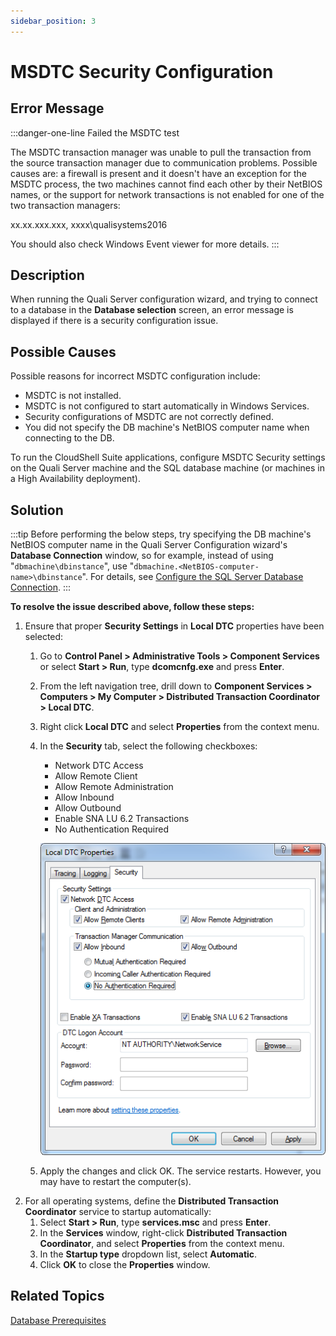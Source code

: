 ```yaml
---
sidebar_position: 3
---
```


# MSDTC Security Configuration

## Error Message

:::danger-one-line
Failed the MSDTC test

The MSDTC transaction manager was unable to pull the transaction from the source transaction manager due to communication problems. Possible causes are: a firewall is present and it doesn't have an exception for the MSDTC process, the two machines cannot find each other by their NetBIOS names, or the support for network transactions is not enabled for one of the two transaction managers:

xx.xx.xxx.xxx, xxxx\\qualisystems2016

You should also check Windows Event viewer for more details.
:::

## Description

When running the Quali Server configuration wizard, and trying to connect to a database in the **Database selection** screen, an error message is displayed if there is a security configuration issue.

## Possible Causes

Possible reasons for incorrect MSDTC configuration include:

- MSDTC is not installed.
- MSDTC is not configured to start automatically in Windows Services.
- Security configurations of MSDTC are not correctly defined.
- You did not specify the DB machine's NetBIOS computer name when connecting to the DB.

To run the CloudShell Suite applications, configure MSDTC Security settings on the Quali Server machine and the SQL database machine (or machines in a High Availability deployment).

## Solution

:::tip
Before performing the below steps, try specifying the DB machine's NetBIOS computer name in the Quali Server Configuration wizard's **Database Connection** window, so for example, instead of using "`dbmachine\dbinstance`", use "`dbmachine.<NetBIOS-computer-name>\dbinstance`". For details, see [Configure the SQL Server Database Connection](../../install-configure/cloudshell-suite/configure-products/config-sql-connection.md).
:::

**To resolve the issue described above, follow these steps:**

1. Ensure that proper **Security Settings** in **Local DTC** properties have been selected:
    1. Go to **Control Panel > Administrative Tools > Component Services** or select **Start > Run**, type **dcomcnfg.exe** and press **Enter**.
    2. From the left navigation tree, drill down to **Component Services > Computers > My Computer > Distributed Transaction Coordinator > Local DTC**.
    3. Right click **Local DTC** and select **Properties** from the context menu.
    4. In the **Security** tab, select the following checkboxes:
        
        - Network DTC Access
        - Allow Remote Client
        - Allow Remote Administration
        - Allow Inbound
        - Allow Outbound
        - Enable SNA LU 6.2 Transactions
        - No Authentication Required
        
        ![](/Images/Troubleshoot/Known-upgrade-issues.png)
        
    5. Apply the changes and click OK. The service restarts. However, you may have to restart the computer(s).
2. For all operating systems, define the **Distributed Transaction Coordinator** service to startup automatically:
    1. Select **Start > Run**, type **services.msc** and press **Enter**.
    2. In the **Services** window, right-click **Distributed Transaction Coordinator**, and select **Properties** from the context menu.
    3. In the **Startup type** dropdown list, select **Automatic**.
    4. Click **OK** to close the **Properties** window.

## Related Topics

[Database Prerequisites](../../install-configure/cs-system-requirements/database-prereq.md)
